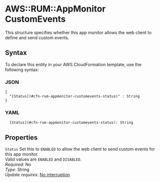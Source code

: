 # AWS::RUM::AppMonitor CustomEvents<a name="aws-properties-rum-appmonitor-customevents"></a>

This structure specifies whether this app monitor allows the web client to define and send custom events\.

## Syntax<a name="aws-properties-rum-appmonitor-customevents-syntax"></a>

To declare this entity in your AWS CloudFormation template, use the following syntax:

### JSON<a name="aws-properties-rum-appmonitor-customevents-syntax.json"></a>

```
{
  "[Status](#cfn-rum-appmonitor-customevents-status)" : String
}
```

### YAML<a name="aws-properties-rum-appmonitor-customevents-syntax.yaml"></a>

```
  [Status](#cfn-rum-appmonitor-customevents-status): String
```

## Properties<a name="aws-properties-rum-appmonitor-customevents-properties"></a>

`Status`  <a name="cfn-rum-appmonitor-customevents-status"></a>
Set this to `ENABLED` to allow the web client to send custom events for this app monitor\.  
Valid values are `ENABLED` and `DISABLED`\.  
*Required*: No  
*Type*: String  
*Update requires*: [No interruption](https://docs.aws.amazon.com/AWSCloudFormation/latest/UserGuide/using-cfn-updating-stacks-update-behaviors.html#update-no-interrupt)